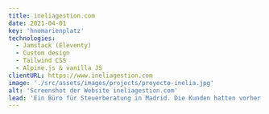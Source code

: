 ```yaml
---
title: ineliagestion.com
date: 2021-04-01
key: 'hnomarienplatz'
technologies:
  - Jamstack (Eleventy)
  - Custom design
  - Tailwind CSS
  - Alpine.js & vanilla JS
clientURL: https://www.ineliagestion.com
image: './src/assets/images/projects/proyecto-inelia.jpg'
alt: 'Screenshot der Website ineliagestion.com'
lead: 'Ein Büro für Steuerberatung in Madrid. Die Kunden hatten vorher keine Website. Sie wollten als erfahrene und professionelle Agentur dargestellt werden, aber keinen traditionell seriösen und langweiligen Unterton anschlagen. Das Ergebnis ist eine moderne und frische Seite, die die professionellen Fotos in den Vordergrund hebt.'
---
```

